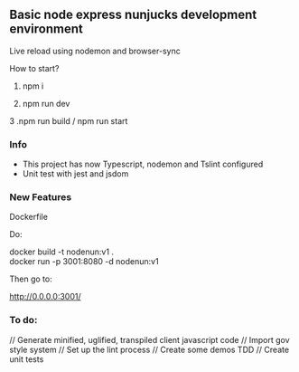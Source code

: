 
## Basic node express nunjucks development environment

Live reload using nodemon and browser-sync

How to start? 
1. npm i 

2. npm run dev

3 .npm run build / npm run start

### Info
- This project has now Typescript, nodemon and Tslint configured
- Unit test with jest and jsdom
### New Features
Dockerfile 

Do:

docker build -t nodenun:v1 .  
docker run -p 3001:8080 -d nodenun:v1

Then go to:

http://0.0.0.0:3001/

### To do:

// Generate minified, uglified, transpiled client javascript code
// Import gov style system
// Set up the lint process
// Create some demos TDD 
// Create unit tests